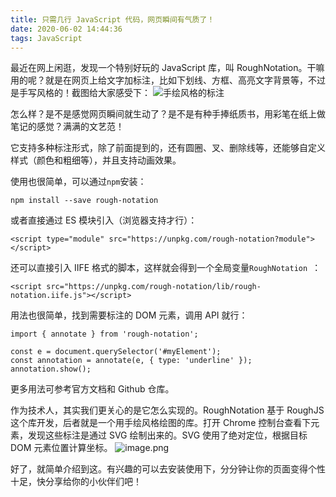 ```yaml
---
title: 只需几行 JavaScript 代码，网页瞬间有气质了！
date: 2020-06-02 14:44:36
tags: JavaScript
---
```


最近在网上闲逛，发现一个特别好玩的 JavaScript 库，叫 RoughNotation。干嘛用的呢？就是在网页上给文字加标注，比如下划线、方框、高亮文字背景等，不过是手写风格的！截图给大家感受下：
![手绘风格的标注](https://s1.ax1x.com/2020/06/29/NfuV8U.png)

怎么样？是不是感觉网页瞬间就生动了？是不是有种手捧纸质书，用彩笔在纸上做笔记的感觉？满满的文艺范！
<!-- more -->
它支持多种标注形式，除了前面提到的，还有圆圈、叉、删除线等，还能够自定义样式（颜色和粗细等），并且支持动画效果。

使用也很简单，可以通过`npm`安装：
```
npm install --save rough-notation
```
或者直接通过 ES 模块引入（浏览器支持才行）：
```
<script type="module" src="https://unpkg.com/rough-notation?module"></script>
```
还可以直接引入 IIFE 格式的脚本，这样就会得到一个全局变量`RoughNotation `：
```
<script src="https://unpkg.com/rough-notation/lib/rough-notation.iife.js"></script>
```
用法也很简单，找到需要标注的 DOM 元素，调用 API 就行：
```
import { annotate } from 'rough-notation';

const e = document.querySelector('#myElement');
const annotation = annotate(e, { type: 'underline' });
annotation.show();
```
更多用法可参考官方文档和 Github 仓库。

作为技术人，其实我们更关心的是它怎么实现的。RoughNotation 基于 RoughJS 这个库开发，后者就是一个用手绘风格绘图的库。打开 Chrome 控制台查看下元素，发现这些标注是通过 SVG 绘制出来的。SVG 使用了绝对定位，根据目标 DOM 元素位置计算坐标。
![image.png](https://s1.ax1x.com/2020/06/29/NfuG8O.png)

好了，就简单介绍到这。有兴趣的可以去安装使用下，分分钟让你的页面变得个性十足，快分享给你的小伙伴们吧！
